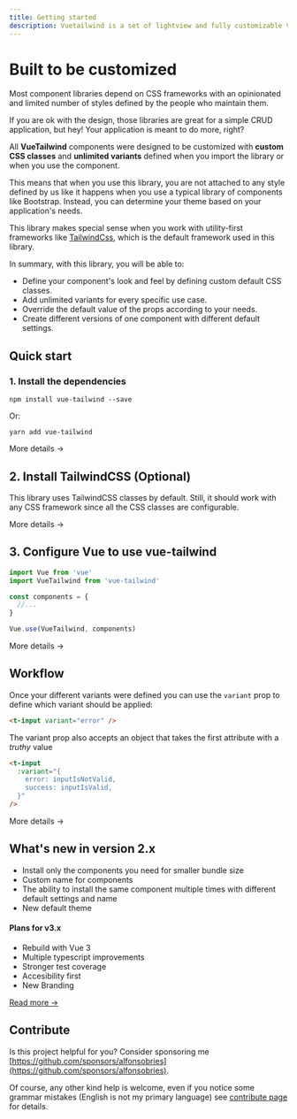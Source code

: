 ```yaml
---
title: Getting started
description: Vuetailwind is a set of lightview and fully customizable Vue Components optimized for TailwindCss.
---
```



# Built to be customized

Most component libraries depend on CSS frameworks with an opinionated and limited number of styles defined by the people who maintain them.

If you are ok with the design, those libraries are great for a simple CRUD application, but hey! Your application is meant to do more, right?

All **VueTailwind** components were designed to be customized with **custom CSS classes** and **unlimited variants** defined when you import the library or when you use the component.

This means that when you use this library, you are not attached to any style defined by us like it happens when you use a typical library of components like Bootstrap. Instead, you can determine your theme based on your application's needs.

This library makes special sense when you work with utility-first frameworks like [TailwindCss](https://tailwindcss.com), which is the default framework used in this library.

In summary, with this library, you will be able to:

- Define your component's look and feel by defining custom default CSS classes.
- Add unlimited variants for every specific use case.
- Override the default value of the props according to your needs.
- Create different versions of one component with different default settings.

## Quick start

### 1. Install the dependencies 

```console
npm install vue-tailwind --save
``` 

Or: 

```console
yarn add vue-tailwind
``` 


<p>
  <nuxt-link to="/docs/installation">More details →</nuxt-link>
</p>

## 2. Install TailwindCSS (Optional)

This library uses TailwindCSS classes by default. Still, it should work with any CSS framework since all the CSS classes are configurable.


<p>
  <nuxt-link to="/docs/installation#2-install-tailwindcss-optional">More details →</nuxt-link>
</p>

## 3. Configure Vue to use vue-tailwind

```js
import Vue from 'vue'
import VueTailwind from 'vue-tailwind'

const components = {
  //...
}

Vue.use(VueTailwind, components)
```

<p>
  <nuxt-link to="/docs/installation#3-configure-vue-to-use-vue-tailwind">More details →</nuxt-link>
</p>

## Workflow

Once your different variants were defined you can use the `variant` prop to define which variant should be applied:

```html
<t-input variant="error" />
```

The variant prop also accepts an object that takes the first attribute with a _truthy_ value

```html
<t-input
  :variant="{
    error: inputIsNotValid,
    success: inputIsValid,
  }"
/>
```

<p>
  <nuxt-link to="/docs/workflow">More details →</nuxt-link>
</p>

## What's new in version 2.x

- Install only the components you need for smaller bundle size
- Custom name for components
- The ability to install the same component multiple times with different default settings and name
- New default theme

#### Plans for v3.x

- Rebuild with Vue 3
- Multiple typescript improvements
- Stronger test coverage
- Accesibility first
- New Branding

[Read more →](https://www.vue-tailwind.com/docs/upcoming-changes#plans-for-version-3x)

## Contribute

Is this project helpful for you? Consider sponsoring me [https://github.com/sponsors/alfonsobries](https://github.com/sponsors/alfonsobries).

Of course, any other kind help is welcome, even if you notice some grammar mistakes (English is not my primary language) see [contribute page](https://vue-tailwind.com/contribute) for details.
